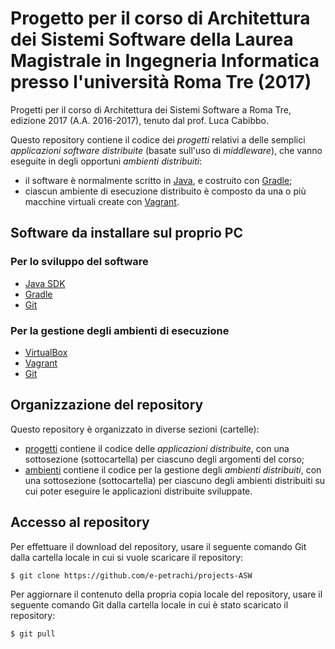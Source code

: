 # Progetto per il corso di Architettura dei Sistemi Software della Laurea Magistrale in Ingegneria Informatica presso l'università Roma Tre (2017)

Progetti per il corso
di Architettura dei Sistemi Software
a Roma Tre,
edizione 2017 (A.A. 2016-2017),
tenuto dal prof. Luca Cabibbo.

Questo repository contiene il codice dei *progetti*
relativi a delle semplici *applicazioni software distribuite*
(basate sull'uso di *middleware*),
che vanno eseguite in degli opportuni *ambienti distribuiti*:
* il software è normalmente scritto in [Java](http://www.oracle.com/technetwork/java/index.html),
  e costruito con [Gradle](http://gradle.org/);
* ciascun ambiente di esecuzione distribuito è composto
  da una o più macchine virtuali create con
  [Vagrant](https://www.vagrantup.com/).

## Software da installare sul proprio PC

### Per lo sviluppo del software

* [Java SDK](http://www.oracle.com/technetwork/java/javase/)
* [Gradle](http://gradle.org/)
* [Git](https://git-scm.com/)

### Per la gestione degli ambienti di esecuzione  

* [VirtualBox](https://www.virtualbox.org/)
* [Vagrant](https://www.vagrantup.com/)
* [Git](https://git-scm.com/)

## Organizzazione del repository

Questo repository è organizzato in diverse sezioni (cartelle):
* [progetti](progetti/) contiene il codice delle *applicazioni distribuite*,
  con una sottosezione (sottocartella) per ciascuno degli argomenti del corso;
* [ambienti](ambienti/) contiene il codice per la gestione degli *ambienti distribuiti*,
  con una sottosezione (sottocartella) per ciascuno degli ambienti distribuiti
  su cui poter eseguire le applicazioni distribuite sviluppate.

## Accesso al repository

Per effettuare il download del repository, usare il seguente comando Git
dalla cartella locale in cui si vuole scaricare il repository:

    $ git clone https://github.com/e-petrachi/projects-ASW

Per aggiornare il contenuto della propria copia locale del repository,
usare il seguente comando Git dalla cartella locale in cui è stato scaricato il repository:

    $ git pull
